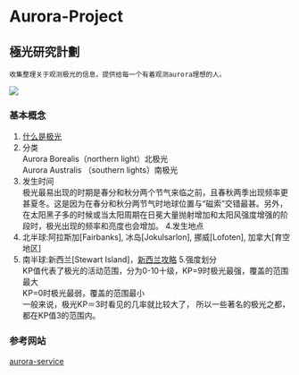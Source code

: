 # Aurora-Project
## 極光研究計劃
```
收集整理关于观测极光的信息，提供给每一个有着观测aurora理想的人。
```
![](https://p4-q.mafengwo.net/s10/M00/96/BD/wKgBZ1jqISuAIyzFAALN1hF-gFg05.jpeg?imageView2%2F2%2Fw%2F700%2Fh%2F600%2Fq%2F90%7CimageMogr2%2Fstrip%2Fquality%2F90)
### 基本概念
1. [什么是极光](https://zh.wikipedia.org/wiki/%E6%9E%81%E5%85%89)
2. 分类  
Aurora Borealis（northern light）北极光  
Aurora Australis （southern lights）南极光
3. 发生时间  
极光最易出现的时期是春分和秋分两个节气来临之前，且春秋两季出现频率更甚夏冬。这是因为在春分和秋分两节气时地球位置与“磁索”交错最甚。另外，在太阳黑子多的时候或当太阳周期在日冕大量抛射增加和太阳风强度增强的阶段时，极光出现的频率和亮度也会增加。
4.发生地点   
 1. 北半球:阿拉斯加[Fairbanks], 冰岛[Jokulsarlon], 挪威[Lofoten], 加拿大[育空地区]
 2. 南半球:新西兰[Stewart Island]，[新西兰攻略](https://www.weibo.com/ttarticle/p/show?id=2309404133040862406384&infeed=1)
5.强度划分  
KP值代表了极光的活动范围，分为0-10十级，KP=9时极光最强，覆盖的范围最大  
KP=0时极光最弱，覆盖的范围最小  
一般来说，极光KP＝3时看见的几率就比较大了，
所以一些著名的极光之都，都在KP值3的范围内。




### 参考网站
[aurora-service](http://www.aurora-service.net/)
